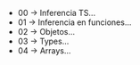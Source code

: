 - 00 -> Inferencia TS...
- 01 -> Inferencia en funciones...
- 02 -> Objetos...
- 03 -> Types...
- 04 -> Arrays...
